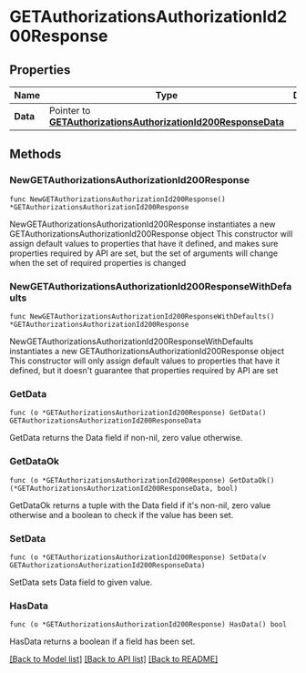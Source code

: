# GETAuthorizationsAuthorizationId200Response

## Properties

Name | Type | Description | Notes
------------ | ------------- | ------------- | -------------
**Data** | Pointer to [**GETAuthorizationsAuthorizationId200ResponseData**](GETAuthorizationsAuthorizationId200ResponseData.md) |  | [optional] 

## Methods

### NewGETAuthorizationsAuthorizationId200Response

`func NewGETAuthorizationsAuthorizationId200Response() *GETAuthorizationsAuthorizationId200Response`

NewGETAuthorizationsAuthorizationId200Response instantiates a new GETAuthorizationsAuthorizationId200Response object
This constructor will assign default values to properties that have it defined,
and makes sure properties required by API are set, but the set of arguments
will change when the set of required properties is changed

### NewGETAuthorizationsAuthorizationId200ResponseWithDefaults

`func NewGETAuthorizationsAuthorizationId200ResponseWithDefaults() *GETAuthorizationsAuthorizationId200Response`

NewGETAuthorizationsAuthorizationId200ResponseWithDefaults instantiates a new GETAuthorizationsAuthorizationId200Response object
This constructor will only assign default values to properties that have it defined,
but it doesn't guarantee that properties required by API are set

### GetData

`func (o *GETAuthorizationsAuthorizationId200Response) GetData() GETAuthorizationsAuthorizationId200ResponseData`

GetData returns the Data field if non-nil, zero value otherwise.

### GetDataOk

`func (o *GETAuthorizationsAuthorizationId200Response) GetDataOk() (*GETAuthorizationsAuthorizationId200ResponseData, bool)`

GetDataOk returns a tuple with the Data field if it's non-nil, zero value otherwise
and a boolean to check if the value has been set.

### SetData

`func (o *GETAuthorizationsAuthorizationId200Response) SetData(v GETAuthorizationsAuthorizationId200ResponseData)`

SetData sets Data field to given value.

### HasData

`func (o *GETAuthorizationsAuthorizationId200Response) HasData() bool`

HasData returns a boolean if a field has been set.


[[Back to Model list]](../README.md#documentation-for-models) [[Back to API list]](../README.md#documentation-for-api-endpoints) [[Back to README]](../README.md)


